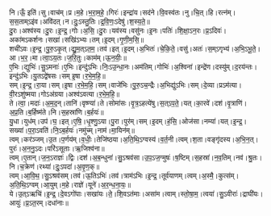 

  
नि।ऊँ॒ इति॑।सु।वाच॑म्।प्र।म॒हे।भ॒रा॒म॒हे॒।गिरः॑।इन्द्रा॑य।सद॑ने।वि॒वस्व॑तः।नु।चि॒त्।हि।रत्न॑म्।स॒स॒ताम्ऽइ॑व।अवि॑दत्।न।दुः॒ऽस्तु॒तिः।द्र॒वि॒णः॒ऽदेषु॑।श॒स्य॒ते॒॥  
दु॒रः।अश्व॑स्य।दु॒रः।इ॒न्द्र॒।गोः।अ॒सि॒।दु॒रः।यव॑स्य।वसु॑नः।इ॒नः।पतिः॑।शि॒क्षा॒ऽन॒रः।प्र॒ऽदिवः॑।अका॑मऽकर्शनः।सखा॑।सखि॑ऽभ्यः।तम्।इ॒दम्।गृ॒णी॒म॒सि॒॥  
शची॑ऽवः।इ॒न्द्र॒।पु॒रु॒ऽकृ॒त्।द्यु॒म॒त्ऽत॒म॒।तव॑।इत्।इ॒दम्।अ॒भितः॑।चे॒कि॒ते॒।वसु॑।अतः॑।स॒म्ऽगृभ्य॑।अ॒भि॒ऽभू॒ते॒।आ।भ॒र॒।मा।त्वा॒ऽय॒तः।ज॒रि॒तुः।काम॑म्।ऊ॒न॒यीः॒॥  
ए॒भिः।द्युभिः॑।सु॒ऽमनाः॑।ए॒भिः।इन्दु॑ऽभिः।निः॒ऽउ॒न्धा॒नः।अम॑तिम्।गोभिः॑।अ॒श्विना॑।इन्द्रे॑ण।दस्यु॑म्।द॒रय॑न्तः।इन्दु॑ऽभिः।यु॒तऽद्वे॑षसः।सम् इ॒षा।र॒भे॒म॒हि॒॥  
सम्।इ॒न्द्र॒।रा॒या।सम्।इ॒षा।र॒भे॒म॒हि॒।सम्।वाजे॑भिः।पु॒रु॒ऽच॒न्द्रैः।अ॒भिद्यु॑ऽभिः।सम्।दे॒व्या।प्रऽम॑त्या।वी॒रऽशु॑ष्मया।गोऽअ॑ग्रया।अश्व॑ऽवत्या।र॒भे॒म॒हि॒॥  
ते।त्वा॒।मदाः॑।अ॒म॒द॒न्।तानि॑।वृष्ण्या॑।ते।सोमा॑सः।वृ॒त्र॒ऽहत्ये॑षु।स॒त्ऽप॒ते॒।यत्।का॒रवे॑।दश॑।वृ॒त्राणि॑।अ॒प्र॒ति।ब॒र्हिष्म॑ते।नि।स॒हस्रा॑णि।ब॒र्हयः॑॥  
यु॒धा।युध॑म्।उप॑।घ॒।इत्।ए॒षि॒।धृ॒श्णु॒ऽया।पु॒रा।पुर॑म्।सम्।इ॒दम्।हं॒सि॒।ओज॑सा।नम्या॑।यत्।इ॒न्द्र॒।सख्या॑।प॒रा॒ऽवति॑।नि॒ऽब॒र्हयः॑।नमु॑च्म्।नाम॑।मा॒यिन॑म्॥  
त्वम्।कर॑ञ्जम्।उ॒त।प॒र्णय॑म्।व॒धीः॒।तेजि॑ष्ठया।अ॒ति॒थि॒ऽग्वस्य॑।व॒र्त॒नी।त्वम्।श॒ता।वङ्गृ॑दस्य।अ॒भि॒न॒त्।पुरः॑।अ॒न॒नु॒ऽदः।परि॑ऽसूताः।ऋ॒जिश्व॑ना॥  
त्वम्।ए॒तान्।ज॒न॒ऽराज्ञः॑।द्विः।दश॑।अ॒ब॒न्धुना॑।सु॒ऽश्रव॑सा।उ॒प॒ऽज॒ग्मुषः॑।ष॒ष्टिम्।स॒हस्रा॑।न॒व॒तिम्।नव॑।श्रु॒तः।नि।च॒क्रेण॑।रथ्या॑।दुः॒ऽपदा॑।अ॒वृ॒ण॒क्॥  
त्वम्।आ॒वि॒थ॒।सु॒ऽश्रव॑सम्।तव॑।ऊ॒तिऽभिः॑।तव॑।त्राम॑ऽभिः।इ॒न्द्र॒।तूर्व॑याणम्।त्वम्।अ॒स्मै॒।कुत्स॑म्।अ॒ति॒थि॒ऽग्वम्।आ॒युम्।म॒हे।राज्ञे॑।यूने॑।अ॒र॒न्ध॒ना॒यः॒॥  
ये।उ॒त्ऽऋचि॑।इ॒न्द्र॒।दे॒वऽगो॑पाः।सखा॑यः।ते॒।शि॒वऽत॑माः।असा॑म।त्वाम्।स्तो॒षा॒म॒।त्वया॑।सु॒ऽवीराः॑।द्राघी॑यः।आयुः॑।प्र॒ऽत॒रम्।दधा॑नाः॥  
